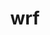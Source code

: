 ---
title: "wrf"
layout: cache
categories: [package, develop-2024-11-24]
meta: {"versions": ["4.6.1"], "compilers": ["gcc@=11.4.0", "gcc@=12.4.0", "gcc@=7.3.1", "gcc@=9.4.0", "oneapi@=2024.1.0", "oneapi@=2024.2.1"], "oss": ["amzn2", "ubuntu20.04", "ubuntu22.04"], "platforms": ["linux"], "targets": ["aarch64", "neoverse_n1", "neoverse_v1", "ppc64le", "x86_64_v3", "x86_64_v4"], "stacks": ["aws-isc", "aws-isc-aarch64", "aws-pcluster-neoverse_v1", "aws-pcluster-x86_64_v4", "e4s", "e4s-neoverse_v1", "e4s-oneapi", "e4s-power", "root"], "num_specs": 14, "num_specs_by_stack": {"root": 14, "aws-isc-aarch64": 2, "aws-pcluster-neoverse_v1": 2, "aws-isc": 1, "aws-pcluster-x86_64_v4": 2, "e4s-power": 2, "e4s-neoverse_v1": 2, "e4s": 2, "e4s-oneapi": 1}}
spec_details: [{"hash": "wrejsnxxwfgghhwxpyezqguxciqfnlcm", "compiler": "gcc@=7.3.1", "versions": ["4.6.1"], "os": "amzn2", "platform": "linux", "target": "aarch64", "variants": ["~adios2", "build_system=generic", "build_type='dm+sm'", "~chem", "compile_type=em_real", "nesting=basic", "~netcdf_classic", "patches=68548f6,908c718,f3dd50d", "+pnetcdf"], "stacks": ["root", "aws-isc-aarch64"], "size": "-", "tarball": "https://binaries.spack.io/develop-2024-11-24/build_cache/linux-amzn2-aarch64/gcc-7.3.1/wrf-4.6.1/linux-amzn2-aarch64-gcc-7.3.1-wrf-4.6.1-wrejsnxxwfgghhwxpyezqguxciqfnlcm.spack"}, {"hash": "jitnsllb5hjkiosvev6zzq4p6642oavk", "compiler": "gcc@=12.4.0", "versions": ["4.6.1"], "os": "amzn2", "platform": "linux", "target": "neoverse_n1", "variants": ["~adios2", "build_system=generic", "build_type=dmpar", "~chem", "compile_type=em_real", "nesting=basic", "~netcdf_classic", "patches=68548f6,908c718,f3dd50d", "+pnetcdf"], "stacks": ["aws-pcluster-neoverse_v1", "root"], "size": "-", "tarball": "https://binaries.spack.io/develop-2024-11-24/build_cache/linux-amzn2-neoverse_n1/gcc-12.4.0/wrf-4.6.1/linux-amzn2-neoverse_n1-gcc-12.4.0-wrf-4.6.1-jitnsllb5hjkiosvev6zzq4p6642oavk.spack"}, {"hash": "z2x3s2jzmzwygjgvmmfyy76anlaijzuo", "compiler": "gcc@=7.3.1", "versions": ["4.6.1"], "os": "amzn2", "platform": "linux", "target": "neoverse_n1", "variants": ["~adios2", "build_system=generic", "build_type='dm+sm'", "~chem", "compile_type=em_real", "nesting=basic", "~netcdf_classic", "patches=68548f6,908c718,f3dd50d", "+pnetcdf"], "stacks": ["root", "aws-isc-aarch64"], "size": "-", "tarball": "https://binaries.spack.io/develop-2024-11-24/build_cache/linux-amzn2-neoverse_n1/gcc-7.3.1/wrf-4.6.1/linux-amzn2-neoverse_n1-gcc-7.3.1-wrf-4.6.1-z2x3s2jzmzwygjgvmmfyy76anlaijzuo.spack"}, {"hash": "cnm2uxxnbegap5e454tmrcnsgxhcim23", "compiler": "gcc@=12.4.0", "versions": ["4.6.1"], "os": "amzn2", "platform": "linux", "target": "neoverse_v1", "variants": ["~adios2", "build_system=generic", "build_type=dmpar", "~chem", "compile_type=em_real", "nesting=basic", "~netcdf_classic", "patches=68548f6,908c718,f3dd50d", "+pnetcdf"], "stacks": ["aws-pcluster-neoverse_v1", "root"], "size": "-", "tarball": "https://binaries.spack.io/develop-2024-11-24/build_cache/linux-amzn2-neoverse_v1/gcc-12.4.0/wrf-4.6.1/linux-amzn2-neoverse_v1-gcc-12.4.0-wrf-4.6.1-cnm2uxxnbegap5e454tmrcnsgxhcim23.spack"}, {"hash": "bfqsqh3h7ozucwvgb4hg2ft7xh6eibyi", "compiler": "gcc@=7.3.1", "versions": ["4.6.1"], "os": "amzn2", "platform": "linux", "target": "x86_64_v3", "variants": ["~adios2", "build_system=generic", "build_type='dm+sm'", "~chem", "compile_type=em_real", "nesting=basic", "~netcdf_classic", "patches=68548f6,908c718,f3dd50d", "+pnetcdf"], "stacks": ["root", "aws-isc"], "size": "-", "tarball": "https://binaries.spack.io/develop-2024-11-24/build_cache/linux-amzn2-x86_64_v3/gcc-7.3.1/wrf-4.6.1/linux-amzn2-x86_64_v3-gcc-7.3.1-wrf-4.6.1-bfqsqh3h7ozucwvgb4hg2ft7xh6eibyi.spack"}, {"hash": "3z44fk4zjinsswq4np3hw4ys4rarhwlc", "compiler": "oneapi@=2024.1.0", "versions": ["4.6.1"], "os": "amzn2", "platform": "linux", "target": "x86_64_v3", "variants": ["~adios2", "build_system=generic", "build_type='dm+sm'", "~chem", "compile_type=em_real", "nesting=basic", "~netcdf_classic", "patches=68548f6,908c718,d2f296e,f3dd50d", "+pnetcdf"], "stacks": ["root", "aws-pcluster-x86_64_v4"], "size": "-", "tarball": "https://binaries.spack.io/develop-2024-11-24/build_cache/linux-amzn2-x86_64_v3/oneapi-2024.1.0/wrf-4.6.1/linux-amzn2-x86_64_v3-oneapi-2024.1.0-wrf-4.6.1-3z44fk4zjinsswq4np3hw4ys4rarhwlc.spack"}, {"hash": "4ock5krpu3yndtemajkcjkce3w25dtpe", "compiler": "oneapi@=2024.1.0", "versions": ["4.6.1"], "os": "amzn2", "platform": "linux", "target": "x86_64_v4", "variants": ["~adios2", "build_system=generic", "build_type='dm+sm'", "~chem", "compile_type=em_real", "nesting=basic", "~netcdf_classic", "patches=68548f6,908c718,d2f296e,f3dd50d", "+pnetcdf"], "stacks": ["root", "aws-pcluster-x86_64_v4"], "size": "-", "tarball": "https://binaries.spack.io/develop-2024-11-24/build_cache/linux-amzn2-x86_64_v4/oneapi-2024.1.0/wrf-4.6.1/linux-amzn2-x86_64_v4-oneapi-2024.1.0-wrf-4.6.1-4ock5krpu3yndtemajkcjkce3w25dtpe.spack"}, {"hash": "ihu5kg5e46e5jw2xhlhj3z7ya5mgowql", "compiler": "gcc@=9.4.0", "versions": ["4.6.1"], "os": "ubuntu20.04", "platform": "linux", "target": "ppc64le", "variants": ["~adios2", "build_system=generic", "build_type=dmpar", "~chem", "compile_type=em_real", "nesting=basic", "~netcdf_classic", "patches=68548f6,908c718,f3dd50d", "+pnetcdf"], "stacks": ["e4s-power", "root"], "size": "-", "tarball": "https://binaries.spack.io/develop-2024-11-24/build_cache/linux-ubuntu20.04-ppc64le/gcc-9.4.0/wrf-4.6.1/linux-ubuntu20.04-ppc64le-gcc-9.4.0-wrf-4.6.1-ihu5kg5e46e5jw2xhlhj3z7ya5mgowql.spack"}, {"hash": "a6s3vnhek5xl2m7s76pkipguqld5epwf", "compiler": "gcc@=9.4.0", "versions": ["4.6.1"], "os": "ubuntu20.04", "platform": "linux", "target": "ppc64le", "variants": ["~adios2", "build_system=generic", "build_type=dmpar", "~chem", "compile_type=em_real", "nesting=basic", "~netcdf_classic", "patches=68548f6,908c718,f3dd50d", "+pnetcdf"], "stacks": ["e4s-power", "root"], "size": "-", "tarball": "https://binaries.spack.io/develop-2024-11-24/build_cache/linux-ubuntu20.04-ppc64le/gcc-9.4.0/wrf-4.6.1/linux-ubuntu20.04-ppc64le-gcc-9.4.0-wrf-4.6.1-a6s3vnhek5xl2m7s76pkipguqld5epwf.spack"}, {"hash": "adcprncprpgpneeuuzb4drpd7kljsuiv", "compiler": "gcc@=11.4.0", "versions": ["4.6.1"], "os": "ubuntu22.04", "platform": "linux", "target": "neoverse_v1", "variants": ["~adios2", "build_system=generic", "build_type=dmpar", "~chem", "compile_type=em_real", "nesting=basic", "~netcdf_classic", "patches=68548f6,908c718,f3dd50d", "+pnetcdf"], "stacks": ["e4s-neoverse_v1", "root"], "size": "-", "tarball": "https://binaries.spack.io/develop-2024-11-24/build_cache/linux-ubuntu22.04-neoverse_v1/gcc-11.4.0/wrf-4.6.1/linux-ubuntu22.04-neoverse_v1-gcc-11.4.0-wrf-4.6.1-adcprncprpgpneeuuzb4drpd7kljsuiv.spack"}, {"hash": "46zrwuwmttyeyprh4zmmshy6sokb6wkj", "compiler": "gcc@=11.4.0", "versions": ["4.6.1"], "os": "ubuntu22.04", "platform": "linux", "target": "neoverse_v1", "variants": ["~adios2", "build_system=generic", "build_type=dmpar", "~chem", "compile_type=em_real", "nesting=basic", "~netcdf_classic", "patches=68548f6,908c718,f3dd50d", "+pnetcdf"], "stacks": ["e4s-neoverse_v1", "root"], "size": "-", "tarball": "https://binaries.spack.io/develop-2024-11-24/build_cache/linux-ubuntu22.04-neoverse_v1/gcc-11.4.0/wrf-4.6.1/linux-ubuntu22.04-neoverse_v1-gcc-11.4.0-wrf-4.6.1-46zrwuwmttyeyprh4zmmshy6sokb6wkj.spack"}, {"hash": "v5fxzzjzl27we4j3igo3oyhljrp2tnbs", "compiler": "gcc@=11.4.0", "versions": ["4.6.1"], "os": "ubuntu22.04", "platform": "linux", "target": "x86_64_v3", "variants": ["~adios2", "build_system=generic", "build_type=dmpar", "~chem", "compile_type=em_real", "nesting=basic", "~netcdf_classic", "patches=68548f6,908c718,f3dd50d", "+pnetcdf"], "stacks": ["e4s", "root"], "size": "-", "tarball": "https://binaries.spack.io/develop-2024-11-24/build_cache/linux-ubuntu22.04-x86_64_v3/gcc-11.4.0/wrf-4.6.1/linux-ubuntu22.04-x86_64_v3-gcc-11.4.0-wrf-4.6.1-v5fxzzjzl27we4j3igo3oyhljrp2tnbs.spack"}, {"hash": "m3mxekc2rghndxzos7g4njjw2cskrmb2", "compiler": "gcc@=11.4.0", "versions": ["4.6.1"], "os": "ubuntu22.04", "platform": "linux", "target": "x86_64_v3", "variants": ["~adios2", "build_system=generic", "build_type=dmpar", "~chem", "compile_type=em_real", "nesting=basic", "~netcdf_classic", "patches=68548f6,908c718,f3dd50d", "+pnetcdf"], "stacks": ["e4s", "root"], "size": "-", "tarball": "https://binaries.spack.io/develop-2024-11-24/build_cache/linux-ubuntu22.04-x86_64_v3/gcc-11.4.0/wrf-4.6.1/linux-ubuntu22.04-x86_64_v3-gcc-11.4.0-wrf-4.6.1-m3mxekc2rghndxzos7g4njjw2cskrmb2.spack"}, {"hash": "vq4c75kgayybiu57kqb5yghau2kqbje3", "compiler": "oneapi@=2024.2.1", "versions": ["4.6.1"], "os": "ubuntu22.04", "platform": "linux", "target": "x86_64_v3", "variants": ["~adios2", "build_system=generic", "build_type=dmpar", "~chem", "compile_type=em_real", "nesting=basic", "~netcdf_classic", "patches=68548f6,908c718,d2f296e,f3dd50d", "+pnetcdf"], "stacks": ["e4s-oneapi", "root"], "size": "-", "tarball": "https://binaries.spack.io/develop-2024-11-24/build_cache/linux-ubuntu22.04-x86_64_v3/oneapi-2024.2.1/wrf-4.6.1/linux-ubuntu22.04-x86_64_v3-oneapi-2024.2.1-wrf-4.6.1-vq4c75kgayybiu57kqb5yghau2kqbje3.spack"}]
---